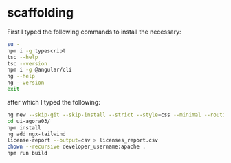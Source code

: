 # scaffolding

First I typed the following commands to install the necessary:

```bash
su -
npm i -g typescript
tsc --help
tsc --version
npm i -g @angular/cli
ng --help
ng --version
exit
```

after which I typed the following:

```bash
ng new --skip-git --skip-install --strict --style=css --minimal --routing --ssr=false --dry-run ui-agora03
cd ui-agora03/
npm install
ng add ngx-tailwind
license-report --output=csv > licenses_report.csv
chown --recursive developer_username:apache .
npm run build
```
